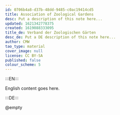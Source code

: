 ```yaml
---
id: 0706b4a8-d37b-48dd-9485-c0ac19414cd5
title: Association of Zoological Gardens
desc: Put a description of this note here...
updated: 1621342778375
created: 1619088333095
title_de: Verband der Zoologischen Gärten
desc_de: Put a DE description of this note here...
author: CMW
tao_type: material
cover_image: null
license: CC BY-SA
published: false
colour_scheme: 5
---
```


:::EN:::

English content goes here.

:::DE:::

@empty
